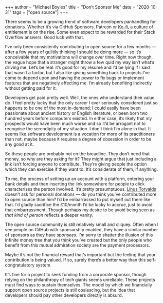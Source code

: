 +++
author = "Michael Boyles"
title = "Don't Sponsor Me"
date = "2020-10-31"
tags = ["open source"]
+++

There seems to be a growing trend of software developers panhandling for donations. Whether it’s via GitHub Sponsors, Patreon or [Ko-fi](https://ko-fi.com/), a culture of entitlement is on the rise. Some even expect to be rewarded for their Stack Overflow answers. Good luck with that.

<!--more-->

I’ve only been consistently contributing to open source for a few months &mdash; after a few years of guiltily thinking I should be doing more &mdash; so it’s conceivable that my motivations will change over time. Right now though, the vague hope that a stranger might throw a few quid my way isn’t what’s driving me. Let’s be real: it’s good for my résumé and I’d be lying if I said that wasn’t a factor, but I also like giving something back to projects I’ve come to depend upon and having the power to fix bugs or implement features that are negatively affecting me. I’m already benefiting indirectly without getting paid for it.

Developers get paid pretty well. Well, the ones who understand their value do. I feel pretty lucky that the only career I ever seriously considered just so happens to be one of the most in-demand; I could easily have been passionate about ancient history or English literature, or been born two hundred years before computers existed. In either case, it’s likely that my prospects would have been much worse and so it’d be arrogant not to recognise the serendipity of my situation. I don’t think I’m alone in that. It seems like software development is a vocation for more of its practitioners than not, maybe because it requires a degree of obsession in order to be any good at it.

So these people are probably not on the breadline. They don’t need that money, so why are they asking for it? They might argue that just including a link isn’t forcing anyone to contribute. They’re giving people the option which they can exercise if they want to. It’s considerate of them, if anything.

To me, the process of setting up an account with a platform, entering your bank details and then inserting the link somewhere for people to click characterises the person involved. It’s pretty presumptuous. [Linus Torvalds](https://github.com/torvalds) doesn’t ask for personal donations &mdash; do you think you’ve contributed more to open source than him? I’d be embarrassed to put myself out there like that. I’d gladly sacrifice the £10/month I’d be lucky to accrue, just to avoid that embarrassment. Though perhaps my desire to be avoid being seen as *that kind of person* reflects a deeper vanity.

The open source community is still relatively small and cliquey. Often when I see people on GitHub with sponsorship enabled, they have a similar number of sponsors as they have *sponsees*. I’m sorry to shatter the illusion of this infinite money tree that you think you’ve created but the only people who benefit from this mutual admiration society are the payment processors.

Maybe it’s not the financial reward that’s important but the feeling that your contribution is being valued. If so, surely there’s a better way than this self-congratulatory system.

It’s fine for a project to seek funding from a corporate sponsor, though relying on the philanthropy of tech giants seems unreliable. These projects must find ways to sustain themselves. The model by which we financially support open source projects is still coalescing, but the idea that developers should pay other developers directly is absurd.
